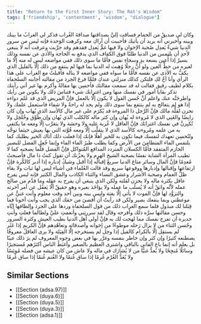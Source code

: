 ```yaml
---
title: "Return to the First Inner Story: The Rat's Wisdom"
tags: ['friendship', 'contentment', 'wisdom', "dialogue"]
---
```


 وكان لي صديقٌ من الحمام فساقت إليَّ بصداقتها صداقةَ الغُراب فذكر لي الغرابُ ما بينك وبينه وأخبرني أنه يريد أن يأتيك فأحببت أن أراكِ معه وكرهت الوَحدة فإنه ليس من سرورِ الدنيا شيءٌ يَعدِل صُحبة الإخوان ولا فيها غمٌّ يَعدِل فقدهم وقد جرَّبت وعرفت أنه لا ينبغي لأحدٍ أن يلتمس من الدنيا طلبًا فوق الكفاف الذي يدفع به الحاجة والأذى عن نفسه وذلك يسيرٌ إذا أُعين بسعة يدٍ وسخاءِ نفس فأمَّا ما سوى ذلك ففي مواضعه ليس له منه إلَّا ما لغيره من حظِّ العين ولو أَنَّ رجلًا وُهِبت له الدنيا بما فيها لم ينتفع من ذلك إلَّا بالقليل الذي يكفُّ به الأذى عن نفسه فأمَّا ما سواه ففي مواضعه لا يناله فأقبلتُ مع الغراب على هذا الرأي وأنا أخٌ لكِ فلتكن كذلك منزلتي عندكِ
فلمَّا فرغ الجرذ من مقالته أجابته السلحفاة بكلام لطيف رقيق فقالت له قد سمعت مقالتك فأحسِن بها مقالةً وأكرم بها غير أني رأيتك تذكر بقايا أمور في نفسك منها ومن اغترابك شيء فتناسَ ذلك ولا يكونن من رأيك واطرحَنَّه عنك واعلم أنَّ حُسن القول لا يكون إلَّا بالعمل فإنَّ المريض الذي قد عُلم دواءه إذا هو لم يتعالج به لم ينتفع بما سوى ذلك ولم يجد له راحةٌ ولا شفاء فاستعمل علمك ولا تحزن لقلَّة مالك فإنَّ الرَّجل ذا المروءة قد يُكرَم على غير مال كالأسد الذي يُهاب وإن كان رابِضًا والغَنِي الذي لا مُروءة له يُهان وإن كثر ماله كالكلب الذي يُهان وإن طُوِّق وخُلخِل ولا تُكبِرنَّ في نفسك اغترابَك فإنَّ العاقل لا غُربة عليه ولا وحشة ولا يتغرَّب إلَّا ومعه ما يكتفي به من علمه ومُروءته كالأسد الذي لا يتقلَّب إلَّا ومعه قُوَّته التي بها يعيش حيثما توجَّه ولتُحسِن تعهدك لنفسك فيما تكون به للخير أهلًا فإنك إذا فعلت ذلك أتاك الخير يطلبك كما يلتمس الماء المتطامِنَ من الأرض وكما يطلب طيرُ الماء الماء وإنما جُعِل الفضل للبصير الحازم المتفقد فأمَّا الكسلان المتردد المدافع المُتواكل فإنَّ الفضل قلَّما يصحبه كما لا تطيب المرأة الشابة نفسًا بصحبة الشيخ الهرِم ولا يحزُنك أن تقول كنتُ ذا مال فأصبحتُ مُعدِمًا فإنَّ المال وسائر متاع الدنيا سريعٌ إقبالُه إذا أقبل وشيكٌ إدباره إذا أدبر كالكُرة فإنَّ ارتفاعها وإقبالها وإدبارها ووقوعها سريع وقد قالت العُلماء في أشياء ليس لها ثبات ولا بقاء ظلُّ الغمام وصحبة الأشرار وعشق النساء والثناء الكاذب والمال الكثير فإنه ليس يفرح عاقل بكثرة ماله ولا يحزن لقلته ولكن الذي ينبغي أن يفرح به عقله وما قدَّم من صالح عمله لأنَّه واثقٌ أنه لا يُسلَب ما عمله ولا يؤاخَذ بغيره وهو حقيقٌ ألَّا يَغفُل عن أمر آخرته والتزوُّد لها فإنَّ الموت لا يأتي إلَّا بغتة وليس بينه وبين أحد وقت معلوم وأنت غنيٌّ عن موعظتي وبما ينفعك بصير ولكن قد رأيتُ أن أقضيَ من حقك الذي يجب وأنت أخونا فما قِبَلنا لك مبذول
فلما سمع الغراب ذلك من قول السلحفاة وردها على الجرذ وإلطافها إيَّاه وحسن مقالتها سرَّه ذلك وأفرحه وقال لقد سررتِني وأنعمتِ عليَّ ولطالما فعلتِ وأنتِ جديرة أن تفرح نفسك مما لهجت لك به فإنَّ أولى أهل الدنيا بطيب العيش وكثرة السرور وحُسن الثناء من لا يزال رَحله موطوءًا من إخوانه وأصدقائه وتعاهُدِهم فإنَّ الكريم إذا عَثَر لم يستقِل إلَّا بالكرام كالفيل إذا وحِل لم يستخرجه إلَّا الفِيَلة ولا يرى العاقلُ معروفًا يصطنعه كثيرًا وإن كثر وإن خاطر بنفسه وغرَّر بها في بعض وجوه المعروف لم يرَ ذلك عيبًا بل يعلم أنه إنما باع الفاني بالباقي واشترى العظيم بالصغير وأغبَطُ الناس أكثرُهم مُستجيرًا وسائلًا مُنجِحًا ولا يُعدُّ غنيًّا من لا يُشارَك في ماله ولا عاش من كان عيشه من فضله مُوئِسًا ولا يُعَدُّ الغُرْم غُرمًا إذا ساق غُنمًا ولا الغُنم غُنمًا إذا ساق غُرمًا

## Similar Sections
- [[Section (adsa.97)]]
 - [[Section (duya.6)]]
 - [[Section (duya.5)]]
 - [[Section (duya.3)]]
 - [[Section (adsa.1)]]
